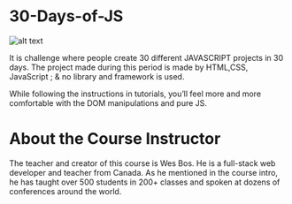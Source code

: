 # 30-Days-of-JS

![alt text](https://camo.githubusercontent.com/07ca65497065dd926bd889c53b7b7652f8ef3cbc4320739cf7ebed3c4d34cb2d/68747470733a2f2f6a61766173637269707433302e636f6d2f696d616765732f4a53332d736f6369616c2d73686172652e706e67)


It is challenge where people create 30 different JAVASCRIPT projects in 30 days. The project made during this period is made by HTML,CSS, JavaScript ; & no library and framework is used.

While following the instructions in tutorials, you’ll feel more and more comfortable with the DOM manipulations and pure JS.




# About the Course Instructor

The teacher and creator of this course is Wes Bos. He is a full-stack web developer and teacher from Canada. As he mentioned in the course intro, he has taught over 500 students in 200+ classes and spoken at dozens of conferences around the world.

